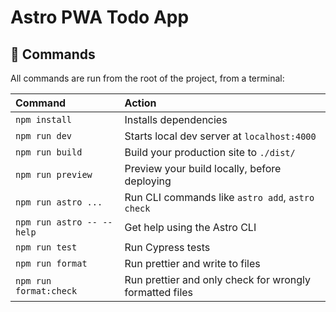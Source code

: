 # Astro PWA Todo App

## 🧞 Commands

All commands are run from the root of the project, from a terminal:

| Command                   | Action                                                  |
| :------------------------ | :------------------------------------------------------ |
| `npm install`             | Installs dependencies                                   |
| `npm run dev`             | Starts local dev server at `localhost:4000`             |
| `npm run build`           | Build your production site to `./dist/`                 |
| `npm run preview`         | Preview your build locally, before deploying            |
| `npm run astro ...`       | Run CLI commands like `astro add`, `astro check`        |
| `npm run astro -- --help` | Get help using the Astro CLI                            |
| `npm run test`            | Run Cypress tests                                       |
| `npm run format`          | Run prettier and write to files                         |
| `npm run format:check`    | Run prettier and only check for wrongly formatted files |
